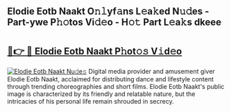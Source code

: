 ## Elodie Eotb Naakt O𝚗𝚕yf𝚊ns L𝚎a𝚔ed N𝚞𝚍es - Part-ywe P𝚑𝚘tos Vi𝚍𝚎o - H𝚘𝚝 Part L𝚎a𝚔s dkeee

# <h2><a href="http://kf7xx6.oniu.top/?m=Elodie+Eotb+Naakt">🔗👉 🔴 Elodie Eotb Naakt P𝚑ot𝚘𝚜 V𝚒d𝚎o</a></h2>

[![Elodie Eotb Naakt Nu𝚍e𝚜](https://i.imgur.com/0qMVB7G.gif)](http://kf7xx6.oniu.top/?m=Elodie+Eotb+Naakt)
Digital media provider and amusement giver Elodie Eotb Naakt, acclaimed for distributing dance and lifestyle content through trending choreographies and short films. Elodie Eotb Naakt's public image is characterized by its friendly and relatable nature, but the intricacies of his personal life remain shrouded in secrecy.  
